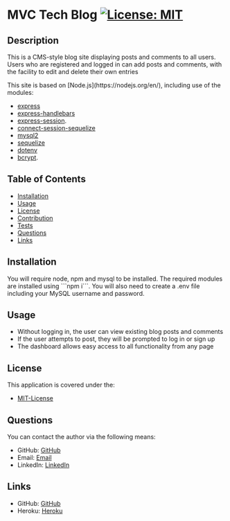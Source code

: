 # MVC Tech Blog [![License: MIT](https://img.shields.io/badge/License-MIT-yellow.svg)](https://opensource.org/licenses/MIT)

## Description
<p>This is a CMS-style blog site displaying posts and comments to all users.  Users who are registered and logged in can add posts and comments, with the facility to edit and delete their own entries</p>

<p>This site is based on [Node.js](https://nodejs.org/en/), including use of the modules:</p>

- [express](https://expressjs.com/)
- [express-handlebars](https://www.npmjs.com/package/express-handlebars)
- [express-session](https://www.npmjs.com/package/express-session).
- [connect-session-sequelize](https://www.npmjs.com/package/connect-session-sequelize)
- [mysql2](https://www.npmjs.com/package/mysql2)
- [sequelize](https://sequelize.org/)
- [dotenv](https://www.npmjs.com/package/dotenv)
- [bcrypt](https://www.npmjs.com/package/bcrypt).
    
## Table of Contents 
- [Installation](#Installation)
- [Usage](#Usage)
- [License](#License)
- [Contribution](#Contribution)
- [Tests](#Tests)
- [Questions](#Questions)
- [Links](#Links)

## Installation 
<p> You will require node, npm and mysql to be installed.  The required modules are installed using ```npm i```.  You will also need to create a .env file including your MySQL username and password.

## Usage 
- Without logging in, the user can view existing blog posts and comments
- If the user attempts to post, they will be prompted to log in or sign up
- The dashboard allows easy access to all functionality from any page

## License 
<p> This application is covered under the:</p>

- [MIT-License](https://opensource.org/licenses/MIT)

## Questions 
<p> You can contact the author via the following means: </p>

- GitHub: [GitHub](https://github.com/emhat1)
- Email: [Email](mailto:e.hatherell@gmail.com)
- LinkedIn: [LinkedIn](https://www.linkedin.com/in/erin-hatherell-22304a226)

## Links
- GitHub: [GitHub](https://github.com/emhat1/MVC_Tech_Blog)
- Heroku: [Heroku](https://mvs-bootcamp-tech-blog.herokuapp.com/)